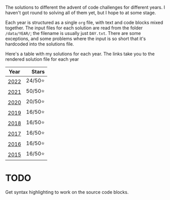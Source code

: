 The solutions to different the advent of code challenges for different years. I haven't got round to solving all of them yet, but I hope to at some stage.

Each year is structured as a single `org` file, with text and code blocks mixed together. The input files for each solution are read from the folder `/data/YEAR/`; the filename is usually just `DAY.txt`. There are some exceptions, and some problems where the input is so short that it's hardcoded into the solutions file.

Here's a table with my solutions for each year. The links take you to the rendered solution file for each year

|       Year       |   Stars |
|:----------------:|--------:|
| [2022](2022.org) | 24/50⭐ |
| [2021](2021.org) | 50/50⭐ |
| [2020](2020.org) | 20/50⭐ |
| [2019](2019.org) | 16/50⭐ |
| [2018](2018.org) | 16/50⭐ |
| [2017](2017.org) | 16/50⭐ |
| [2016](2016.org) | 16/50⭐ |
| [2015](2015.org) | 16/50⭐ |

# TODO

Get syntax highlighting to work on the source code blocks.
